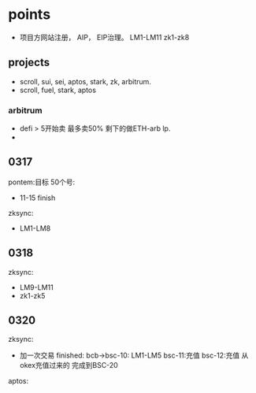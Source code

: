 # points
- 项目方网站注册， AIP， EIP治理。
LM1-LM11
zk1-zk8

## projects
- scroll, sui, sei, aptos, stark, zk, arbitrum.
- scroll, fuel, stark, aptos
### arbitrum
- defi > 5开始卖 最多卖50% 剩下的做ETH-arb lp.
- 

## 0317
pontem:目标 50个号:
  - 11-15 finish

zksync:
  - LM1-LM8
## 0318
zksync:
  - LM9-LM11
  - zk1-zk5


## 0320
zksync:
  - 加一次交易 finished: bcb->bsc-10: LM1-LM5
  bsc-11:充值
  bsc-12:充值
  从okex充值过来的
  完成到BSC-20

aptos:

  